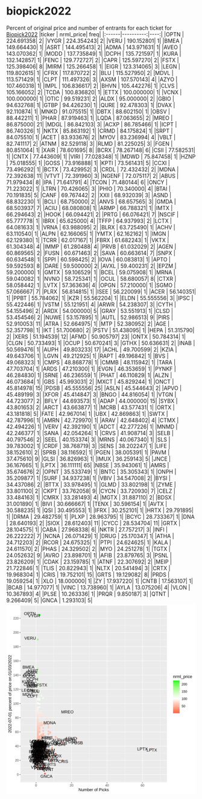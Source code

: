 # biopick2022
Percent of original price and number of entrants for each ticket for [Biopick2022](https://twitter.com/hashtag/Biopick2022)
|ticker | nrml_price| freq|
|:------|----------:|----:|
|OPTN   | 224.691358|    2|
|VYGR   | 224.354243|    2|
|VERU   | 190.152801|    1|
|BMEA   | 149.664430|    1|
|ASRT   | 144.495413|    2|
|ADMA   | 143.971631|    1|
|AVEO   | 143.070362|    1|
|MODD   | 137.735849|    1|
|DCPH   | 135.721597|    1|
|KURA   | 132.142857|    1|
|FENC   | 129.772727|    2|
|CAPR   | 125.597270|    2|
|FSTX   | 125.398406|    8|
|MIRM   | 125.266458|    1|
|EIGR   | 123.314065|    3|
|LEGN   | 119.802615|    1|
|CFRX   | 117.870722|    2|
|BLU    | 115.527950|    2|
|MDVL   | 113.571429|    1|
|CLPT   | 111.497326|    3|
|AXSM   | 107.570143|    4|
|AZYO   | 107.460318|    1|
|IMPL   | 106.836617|    2|
|BHVN   | 105.442276|    1|
|CLVS   | 105.166052|    2|
|TCDA   | 100.836820|    1|
|ETTX   | 100.000000|    1|
|VCNX   | 100.000000|    1|
|OTIC   |  99.519231|    2|
|ALDX   |  95.000000|    2|
|GBIO   |  94.632768|    1|
|GTBP   |  94.426230|    1|
|QURE   |  92.478303|    1|
|DVAX   |  92.110874|    1|
|MNKD   |  91.075515|    1|
|DBTX   |  88.602150|    1|
|OBSV   |  88.442211|    1|
|PHAR   |  87.919463|    1|
|LQDA   |  87.063655|    2|
|MREO   |  86.875000|   21|
|MDGL   |  86.842103|    3|
|ACXP   |  86.785466|    1|
|ICPT   |  86.740326|    1|
|NKTX   |  85.863192|    1|
|CRMD   |  84.175824|    1|
|SRPT   |  84.075510|    1|
|ACET   |  83.933676|    2|
|MYOV   |  83.236994|    4|
|VBLT   |  82.741117|    2|
|ATNM   |  82.529118|    3|
|RLMD   |  81.225025|    3|
|FGEN   |  80.851064|    1|
|XAIR   |  78.601695|    8|
|BCRX   |  78.267148|    6|
|CSII   |  77.582531|    1|
|CNTX   |  77.443609|    1|
|VIRI   |  77.028348|    1|
|MDWD   |  75.847458|    1|
|HZNP   |  75.018555|    1|
|GOSS   |  73.916888|    1|
|KPTI   |  73.561431|    5|
|CCXI   |  73.496292|    1|
|BCTX   |  73.429952|    3|
|CRDL   |  72.432432|    2|
|MDNA   |  72.392638|   11|
|VTVT   |  72.391960|    3|
|NGENF  |  72.075117|    2|
|ABUS   |  71.979434|    8|
|IPA    |  71.641791|    4|
|TCON   |  71.480144|    6|
|ONCY   |  71.223022|    1|
|LTRN   |  70.426065|    3|
|PHIO   |  70.340000|    4|
|BTAI   |  70.191835|    5|
|CANF   |  69.767442|    2|
|XXII   |  68.932039|    3|
|ASND   |  68.832230|    1|
|BCLI   |  68.750000|    2|
|ANVS   |  68.657565|    3|
|GMDA   |  68.503937|    7|
|ACIU   |  68.080808|    1|
|ARMP   |  66.788321|    1|
|IMTX   |  66.294643|    2|
|HOOK   |  66.094421|    2|
|PRTG   |  66.076421|    7|
|NSCIF  |  65.777778|    1|
|IBRX   |  65.625000|    4|
|TFFP   |  64.937993|    2|
|LCTX   |  64.081633|    1|
|VRNA   |  63.988095|    2|
|BLRX   |  63.725490|    1|
|ACHV   |  63.110540|    1|
|ALPN   |  62.166065|    1|
|YMTX   |  62.162162|    1|
|IMGN   |  62.129380|    1|
|TCRR   |  62.017167|    1|
|FBRX   |  61.682243|    1|
|VKTX   |  61.304348|    4|
|IMMP   |  61.280488|    4|
|PRVB   |  61.032029|    2|
|AGEN   |  60.869565|    2|
|FUSN   |  60.671463|    2|
|SAVA   |  60.663614|    7|
|SNPX   |  60.634548|    1|
|SPPI   |  60.598425|    2|
|IOVA   |  60.083813|    1|
|APTO   |  59.592593|    8|
|DARE   |  59.500000|    2|
|AVXL   |  59.400231|    2|
|EPZM   |  59.200000|    1|
|GMTX   |  59.106529|    1|
|BCEL   |  59.075908|    1|
|MRNA   |  59.040082|    1|
|NVNO   |  58.725341|    1|
|OCUL   |  58.680057|    8|
|CTXR   |  58.058442|    1|
|LVTX   |  57.363636|    4|
|OPGN   |  57.210000|    1|
|SGMO   |  57.066667|    7|
|PLRX   |  56.814815|    1|
|ISEE   |  56.220099|    1|
|ACER   |  56.140351|    1|
|PPBT   |  55.784062|    1|
|KZR    |  55.562204|    1|
|ELDN   |  55.555556|    3|
|IPSC   |  55.422446|    1|
|VSTM   |  55.121951|    4|
|ARWR   |  54.238307|    3|
|CYTH   |  54.155496|    2|
|ARDX   |  54.000000|    5|
|GRAY   |  53.551913|    1|
|CLSD   |  53.454546|    2|
|NUWE   |  53.157895|    1|
|AUTL   |  52.986513|    9|
|PIRS   |  52.910053|   11|
|ATRA   |  52.664975|    1|
|MTP    |  52.380952|    2|
|AGE    |  52.357798|    1|
|IKT    |  51.700680|    2|
|PSTV   |  51.438095|    1|
|HEPA   |  51.315790|    2|
|XERS   |  51.194539|   12|
|AFMD   |  50.905797|   23|
|ONTX   |  50.784314|    1|
|CLGN   |  50.733493|    1|
|OCUP   |  50.670241|    3|
|GTHX   |  50.636631|    2|
|INAB   |  50.569476|    1|
|AUPH   |  49.803233|   17|
|ACHL   |  49.700599|    2|
|KZIA   |  49.643706|    1|
|LGVN   |  49.212925|    1|
|RAPT   |  49.196842|    1|
|BVS    |  49.068323|    1|
|CMPS   |  48.868778|    1|
|CMMB   |  48.115942|    1|
|TARA   |  47.703704|    1|
|ARDS   |  47.210300|    1|
|EVGN   |  46.353659|    1|
|PYNKF  |  46.284830|    1|
|SRNE   |  46.236559|    1|
|PHAT   |  46.110829|    1|
|ALZN   |  46.073684|    1|
|GBS    |  45.993031|    2|
|MXCT   |  45.829244|    1|
|ONCT   |  45.814978|   15|
|PDSB   |  45.555556|   25|
|ASLN   |  45.544643|    2|
|APVO   |  45.489199|    3|
|XFOR   |  45.414847|    3|
|BNGO   |  44.816054|    1|
|VTGN   |  44.723077|    2|
|BFLY   |  44.693573|    1|
|ADAP   |  44.000000|   15|
|SYBX   |  43.801653|    2|
|ARCT   |  43.663877|    1|
|MCRB   |  43.577431|    1|
|ORTX   |  43.181818|    5|
|FATE   |  42.967014|    1|
|UBX    |  42.869863|    1|
|SWTX   |  42.787996|    1|
|AMRN   |  42.729970|    1|
|ARAV   |  42.648402|    4|
|CTMX   |  42.494226|    1|
|VERV   |  42.392190|    1|
|ADCT   |  42.277226|    1|
|MNMD   |  42.246377|    1|
|SANA   |  42.054264|    1|
|CRVS   |  41.908714|    3|
|SELB   |  40.797546|    2|
|SEEL   |  40.153374|    3|
|MRNS   |  40.067340|    1|
|SLS    |  39.783002|    1|
|CRDF   |  38.768719|    3|
|SENS   |  38.202247|    1|
|LIFE   |  38.152610|    2|
|SPRB   |  38.116592|    1|
|PGEN   |  38.005391|    1|
|PAVM   |  37.475610|    9|
|GLSI   |  36.826963|    1|
|IMUX   |  36.259143|    5|
|JNCE   |  36.167665|    1|
|LPTX   |  36.111111|   65|
|NBSE   |  35.943061|    1|
|AMRS   |  35.674676|    2|
|OPNT   |  35.533749|    1|
|BNTC   |  35.305343|    1|
|ONPH   |  35.209877|    1|
|SURF   |  34.937238|    1|
|VBIV   |  34.547008|    2|
|BYSI   |  34.437086|    2|
|BTTX   |  33.978495|    1|
|GLMD   |  33.802198|    1|
|ZYME   |  33.801100|    2|
|CKPT   |  33.762058|    9|
|CYCN   |  33.720930|    7|
|CELZ   |  33.484163|    1|
|CMRX   |  33.281493|    4|
|MGTX   |  31.887110|    2|
|BDSX   |  31.001890|    1|
|BIVI   |  30.666667|    1|
|TENX   |  30.596154|    1|
|AVTX   |  30.588235|    1|
|QSI    |  30.495553|    1|
|IFRX   |  30.252101|    1|
|HRTX   |  29.791895|    1|
|DRMA   |  29.482759|    1|
|PLXP   |  28.963795|    1|
|BCYC   |  28.733367|    1|
|DNA    |  28.640193|    2|
|SIOX   |  28.612403|   11|
|CYCC   |  28.534704|   11|
|GRTX   |  28.104575|    1|
|CABA   |  27.968338|    6|
|NKTR   |  27.757217|    3|
|INFI   |  26.222222|    7|
|NCNA   |  26.071429|    1|
|DRUG   |  25.170347|    1|
|ATHA   |  24.712203|    2|
|RCOR   |  24.675325|    1|
|PTPI   |  24.624625|    1|
|KALA   |  24.611570|    2|
|PHAS   |  24.329502|    2|
|MYO    |  24.251278|    1|
|TGTX   |  24.052632|    9|
|AVRO   |  23.898701|    1|
|AFIB   |  23.879765|    3|
|PSNL   |  23.826209|    1|
|CDAK   |  23.159785|    1|
|ATNF   |  22.307692|    2|
|MEIP   |  21.722846|    1|
|TLIS   |  20.822943|    1|
|NLTX   |  20.541494|    3|
|CRTX   |  19.968304|    1|
|CRIS   |  19.752101|   15|
|GRTS   |  19.129082|    8|
|PRDS   |  19.059254|    1|
|XLO    |  18.000000|    1|
|ZY     |  17.937220|    1|
|CNTB   |  17.563107|    1|
|BCAB   |  14.977077|    1|
|VINC   |  13.738960|    1|
|AYLA   |  13.075206|    4|
|VLON   |  10.367893|    4|
|PLSE   |  10.263336|    1|
|PRQR   |   9.850187|    3|
|QTNT   |   9.266409|    5|
|GNCA   |   1.293103|    5|
![retvspicks](biopicks.png?raw=true)
